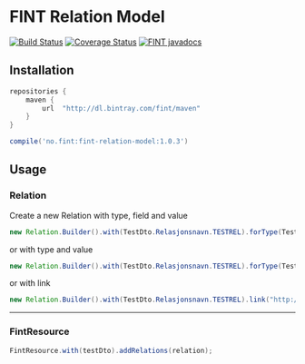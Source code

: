 # FINT Relation Model

[![Build Status](https://travis-ci.org/FINTmodels/fint-relation-model.svg?branch=master)](https://travis-ci.org/FINTmodels/fint-relation-model) 
[![Coverage Status](https://coveralls.io/repos/github/FINTmodels/fint-relation-model/badge.svg?branch=master)](https://coveralls.io/github/FINTmodels/fint-relation-model?branch=master) 
[![FINT javadocs](https://img.shields.io/badge/FINT-javadocs-blue.svg)](https://docs.felleskomponent.no/fint-relation-model/)

## Installation

```groovy
repositories {
    maven {
        url  "http://dl.bintray.com/fint/maven" 
    }
}

compile('no.fint:fint-relation-model:1.0.3')
```

## Usage


### Relation

Create a new Relation with type, field and value
```java
new Relation.Builder().with(TestDto.Relasjonsnavn.TESTREL).forType(TestDto.class).field("test-field").value("123").build();
```
or with type and value
```java
new Relation.Builder().with(TestDto.Relasjonsnavn.TESTREL).forType(TestDto.class).value("123").build();
```
or with link
```java
new Relation.Builder().with(TestDto.Relasjonsnavn.TESTREL).link("http://localhost/test").build();
```
----

### FintResource

```java
FintResource.with(testDto).addRelations(relation);
```